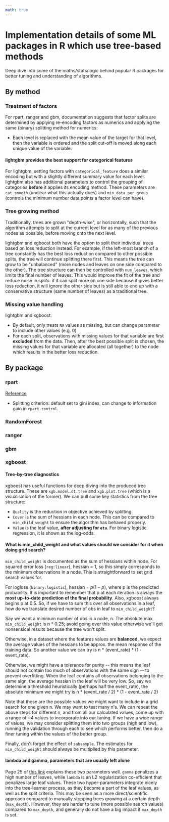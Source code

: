 ```yaml
---
math: true
---
```

# Implementation details of some ML packages in R which use tree-based methods

Deep dive into some of the maths/stats/logic behind popular R packages for better tuning and understanding of algorithms.

## By method

### Treatment of factors

For rpart, ranger and gbm, documentation suggests that factor splits are determined by applying re-encoding factors as numerics and applying the same (binary) splitting method for numerics:

- Each level is replaced with the mean value of the target for that level, then the variable is ordered and the split cut-off is moved along each unique value of the variable.

#### lightgbm provides the best support for categorical features

For lightgbm, setting factors with `categorical_feature` does a similar encoding but with a slightly different summary value for each level. lightgbm also has additional parameters to control the grouping of categories **before** it applies its encoding method. These parameters are `cat_smooth` (unclear what this actually does) and `min_data_per_group` (controls the minimum number data points a factor level can have).

### Tree growing method

Traditionally, trees are grown "depth-wise", or horizontally, such that the algorithm attempts to split at the current level for as many of the previous nodes as possible, before moving onto the next level.

lightgbm and xgboost both have the option to split their individual trees based on loss reduction instead. For example, if the left-most branch of a tree constantly has the best loss reduction compared to other possible splits, the tree will continue splitting there first. This means the tree can grow to be "unbalanced" (more nodes and leaves on one side compared to the other). The tree structure can then be controlled with `num_leaves`, which limits the final number of leaves. This would improve the fit of the tree and reduce noise in splits: if it can split more on one side because it gives better loss reduction, it will ignore the other side but is still able to end up with a conservative structure (same number of leaves) as a traditional tree.

### Missing value handling

lightgbm and xgboost:
- By default, only treats `NA` values as missing, but can change parameter to include other values (e.g. 0)
- For each split, observations with missing values for that variable are first **excluded** from the data. Then, after the best possible split is chosen, the missing values for that variable are allocated (all together) to the node which results in the better loss reduction.

## By package

### rpart

[Reference](https://cran.r-project.org/web/packages/rpart/vignettes/longintro.pdf)

- Splitting criterion: default set to gini index, can change to information gain in `rpart.control`.
  
### RandomForest

### ranger

### gbm

### xgboost

#### Tree-by-tree diagnostics

xgboost has useful functions for deep diving into the produced tree structure. These are `xgb.model.dt.tree` and `xgb.plot.tree` (which is a visualisation of the former). We can pull some key statistics from the tree structure:

- `Quality` is the reduction in objective achieved by splitting.
- `Cover` is the sum of hessians in each node. This can be compared to `min_child_weight` to ensure the algorithm has behaved properly.
- `Value` is the leaf value, **after adjusting for `eta`**. For binary logistic regression, it is shown as the log-odds.

#### What is min_child_weight and what values should we consider for it when doing grid search?

`min_child_weight` is documented as the sum of hessians within node. For squared error loss (`reg:linear`), hessian = 1, so this simply corresponds to the minimum observations in a node. This is straightforward to set grid search values for.  

For logloss (`binary:logistic`), hessian = $p(1-p)$, where p is the predicted probability. It is important to remember that p at each iteration is always the **most up-to-date prediction of the final probability**. Also, xgboost always begins p at 0.5. So, if we have to sum this over all observations in a leaf, how do we translate desired number of obs in leaf to `min_child_weight`?

Say we want a minimum number of obs in a node, n. The absolute max `min_child_weight` is n * 0.25; avoid going over this value otherwise we'll get nonsensical results because the tree won't split.

Otherwise, in a dataset where the features values are **balanced**, we expect the average values of the hessians to be approx. the mean response of the training data. So another value we can try is n * (event_rate) * (1 - event_rate).

Otherwise, we might have a tolerance for purity -- this means the leaf should not contain too much of observations with the same sign -- to prevent overfitting. When the leaf contains all observations belonging to the same sign, the average hessian in the leaf will be very low. So, say we determine a threshold heuristically (perhaps half the event_rate), the absolute minimum we might try is n * (event_rate / 2) * (1 - event_rate / 2)

Note that these are the possible values we might want to include in a grid search for one given n. We may want to test many n's. We can repeat the above steps for different n, and from all our calculated values, come up with a range of ~4 values to incorporate into our tuning. If we have a wide range of values, we may consider splitting them into two groups (high and low), running the validation through each to see which performs better, then do a finer tuning within the values of the better group.

Finally, don't forget the effect of `subsample`. The estimates for `min_child_weight` should always be multiplied by this parameter.
 
#### lambda and gamma, parameters that are usually left alone

Page 25 of [this link](https://homes.cs.washington.edu/~tqchen/pdf/BoostedTree.pdf) explains these two parameters well. `gamma` penalizes a high number of leaves, while `lambda` is an L2 regularization co-efficient that penalizes large leaf values. These two hyper-parameters integrate nicely into the tree-learner process, as they become a part of the leaf values, as well as the split criteria. This may be seen as a more direct/scientific approach compared to manually stopping trees growing at a certain depth (`max_depth`). However, they are harder to tune (more possible search values) compared to `max_depth`, and generally do not have a big impact if `max_depth` is set.

